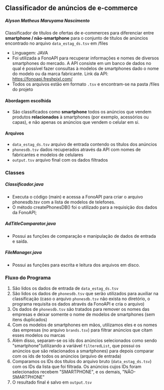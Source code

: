 ## Classificador de anúncios de e-commerce
##### Alyson Matheus Maruyama Nascimento
Classificador de títulos de ofertas de e-commerces para diferenciar entre **smartphone / não-smartphone** para o conjunto de títulos de anúncios encontrado no arquivo `data_estag_ds.tsv` em /files
 - Linguagem: JAVA
 - Foi utilizada a FonoAPI para recuperar informações e nomes de diversos smartphones do mercado. A API consiste em um banco de dados no qual é possível fazer consultas à modelos de smartphones dado o nome do modelo ou da marca fabricante. Link da API: https://fonoapi.freshpixl.com/
 - Todos os arquivos estão em formato `.tsv` e encontram-se na pasta /files do projeto
 
 #### Abordagem escolhida
 - São classificados como **smartphone** todos os anúncios que vendem produtos **relacionados** à smartphones (por exemplo, acessórios ou capas), e não apenas os anúncios que vendem o celular em si.

#### Arquivos
 - `data_estag_ds.tsv` arquivo de entrada contendo os títulos dos anúncios
 - `phonesdb.tsv` dados recuperados através da API com nomes de fabricantes e modelos de celulares 
 - `output.tsv` arquivo final com os dados filtrados

### Classes
##### Classificador.java
 - Executa o código (main) e acessa a FonoAPI para criar o arquivo phonesdb.tsv com a lista de modelos de telefones.
 - O método createPhonesDB() foi o utilizado para a requisição dos dados da FonoAPI;
 
##### AdTitleComparator.java
 - Possui as funções de comparação e manipulação de dados de entrada e saída.
 
##### FileManager.java
 - Possui as funções para escrita e leitura dos arquivos em disco.
 
### Fluxo do Programa
1. São lidos os dados de entrada de `data_estag_ds.tsv`
2. São lidos os dados de `phonesdb.tsv` que serão utilizados para auxiliar na classificação (caso o arquivo `phonesdb.tsv` não exista no diretório, o programa requisita os dados através da FonoAPI e cria o arquivo)
3. Os dados de `phonesdb.tsv` são tratados para remover os nomes das empresas e deixar somente o nome de modelos de smartphones (sem itens duplicados)
4. Com os modelos de smartphones em mãos, utilizamos eles e os nomes das empresas (no arquivo `brands.tsv`) para filtrar anúncios que citam esses modelos ou marcas
5. Além disso, separam-se os ids dos anúncios selecionados como sendo "smartphone"(utilizando a variável `filteredList`, que possui os anúncios que são relacionados a smartphones) para depois comparar com os ids de todos os anúncios (arquivo de entrada)
6. Comparamos os IDs dos títulos do arquivo bruto (`data_estag_ds.tsv`) com os IDs da lista que foi filtrada. Os anúncios cujos IDs foram selecionados recebem "SMARTPHONE", e os demais, "NÃO-SMARTPHONE"
7. O resultado final é salvo em `output.tsv`
